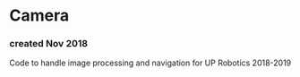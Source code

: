 # Camera

### created Nov 2018

Code to handle image processing and navigation for UP  Robotics 2018-2019
